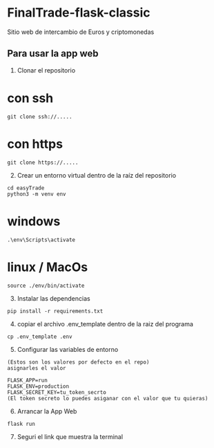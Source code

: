 # FinalTrade-flask-classic
Sitio web de intercambio de Euros y criptomonedas

## Para usar la app web

1. Clonar el repositorio
# con ssh
```
git clone ssh://.....
```
# con https
```
git clone https://.....
```
2. Crear un entorno virtual dentro de la raíz del repositorio
```
cd easyTrade
python3 -m venv env
```
# windows
```
.\env\Scripts\activate
```
# linux / MacOs
```
source ./env/bin/activate
```
3. Instalar las dependencias
```
pip install -r requirements.txt
```
4. copiar el archivo .env_template dentro de la raiz del programa
```
cp .env_template .env
```

5. Configurar las variables de entorno
```
(Estos son los valores por defecto en el repo)
asignarles el valor

FLASK_APP=run
FLASK_ENV=production
FLASK_SECRET_KEY=tu_token_secrto 
(El token secreto lo puedes asiganar con el valor que tu quieras)
```
6. Arrancar la App Web
```
flask run
```

7. Seguri el link que muestra la terminal


